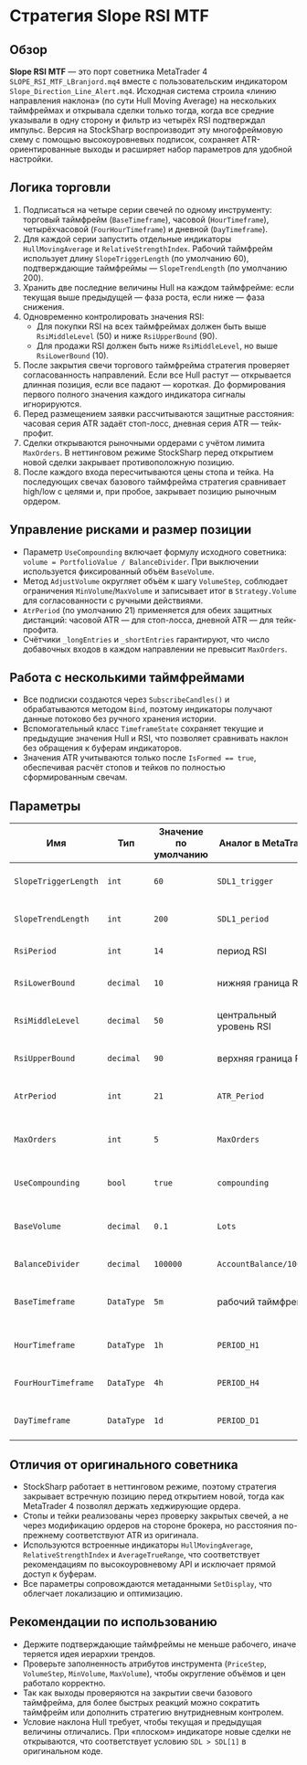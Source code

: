 # Стратегия Slope RSI MTF

## Обзор
**Slope RSI MTF** — это порт советника MetaTrader 4 `SLOPE_RSI_MTF_LBranjord.mq4` вместе с пользовательским индикатором `Slope_Direction_Line_Alert.mq4`. Исходная система строила «линию направления наклона» (по сути Hull Moving Average) на нескольких таймфреймах и открывала сделки только тогда, когда все средние указывали в одну сторону и фильтр из четырёх RSI подтверждал импульс. Версия на StockSharp воспроизводит эту многофреймовую схему с помощью высокоуровневых подписок, сохраняет ATR-ориентированные выходы и расширяет набор параметров для удобной настройки.

## Логика торговли
1. Подписаться на четыре серии свечей по одному инструменту: торговый таймфрейм (`BaseTimeframe`), часовой (`HourTimeframe`), четырёхчасовой (`FourHourTimeframe`) и дневной (`DayTimeframe`).
2. Для каждой серии запустить отдельные индикаторы `HullMovingAverage` и `RelativeStrengthIndex`. Рабочий таймфрейм использует длину `SlopeTriggerLength` (по умолчанию 60), подтверждающие таймфреймы — `SlopeTrendLength` (по умолчанию 200).
3. Хранить две последние величины Hull на каждом таймфрейме: если текущая выше предыдущей — фаза роста, если ниже — фаза снижения.
4. Одновременно контролировать значения RSI:
   - Для покупки RSI на всех таймфреймах должен быть выше `RsiMiddleLevel` (50) и ниже `RsiUpperBound` (90).
   - Для продажи RSI должен быть ниже `RsiMiddleLevel`, но выше `RsiLowerBound` (10).
5. После закрытия свечи торгового таймфрейма стратегия проверяет согласованность направлений. Если все Hull растут — открывается длинная позиция, если все падают — короткая. До формирования первого полного значения каждого индикатора сигналы игнорируются.
6. Перед размещением заявки рассчитываются защитные расстояния: часовая серия ATR задаёт стоп-лосс, дневная серия ATR — тейк-профит.
7. Сделки открываются рыночными ордерами с учётом лимита `MaxOrders`. В неттинговом режиме StockSharp перед открытием новой сделки закрывает противоположную позицию.
8. После каждого входа пересчитываются цены стопа и тейка. На последующих свечах базового таймфрейма стратегия сравнивает high/low с целями и, при пробое, закрывает позицию рыночным ордером.

## Управление рисками и размер позиции
- Параметр `UseCompounding` включает формулу исходного советника: `volume = PortfolioValue / BalanceDivider`. При выключении используется фиксированный объём `BaseVolume`.
- Метод `AdjustVolume` округляет объём к шагу `VolumeStep`, соблюдает ограничения `MinVolume`/`MaxVolume` и записывает итог в `Strategy.Volume` для согласованности с ручными действиями.
- `AtrPeriod` (по умолчанию 21) применяется для обеих защитных дистанций: часовой ATR — для стоп-лосса, дневной ATR — для тейк-профита.
- Счётчики `_longEntries` и `_shortEntries` гарантируют, что число добавочных входов в каждом направлении не превысит `MaxOrders`.

## Работа с несколькими таймфреймами
- Все подписки создаются через `SubscribeCandles()` и обрабатываются методом `Bind`, поэтому индикаторы получают данные потоково без ручного хранения истории.
- Вспомогательный класс `TimeframeState` сохраняет текущие и предыдущие значения Hull и RSI, что позволяет сравнивать наклон без обращения к буферам индикаторов.
- Значения ATR учитываются только после `IsFormed == true`, обеспечивая расчёт стопов и тейков по полностью сформированным свечам.

## Параметры
| Имя | Тип | Значение по умолчанию | Аналог в MetaTrader | Описание |
| --- | --- | --- | --- | --- |
| `SlopeTriggerLength` | `int` | `60` | `SDL1_trigger` | Длина Hull на торговом таймфрейме. |
| `SlopeTrendLength` | `int` | `200` | `SDL1_period` | Длина Hull на подтверждающих таймфреймах. |
| `RsiPeriod` | `int` | `14` | период RSI | Окно RSI для всех таймфреймов. |
| `RsiLowerBound` | `decimal` | `10` | нижняя граница RSI | Фильтр для коротких сигналов. |
| `RsiMiddleLevel` | `decimal` | `50` | центральный уровень RSI | Разделяет бычьи и медвежьи режимы. |
| `RsiUpperBound` | `decimal` | `90` | верхняя граница RSI | Фильтр для длинных сигналов. |
| `AtrPeriod` | `int` | `21` | `ATR_Period` | Длина ATR для расчёта стопа и тейка. |
| `MaxOrders` | `int` | `5` | `MaxOrders` | Максимум добавочных входов в одном направлении. |
| `UseCompounding` | `bool` | `true` | `compounding` | Включает расчёт объёма от капитала. |
| `BaseVolume` | `decimal` | `0.1` | `Lots` | Фиксированный объём при отключённом компаундинге. |
| `BalanceDivider` | `decimal` | `100000` | `AccountBalance/100000` | Делитель в формуле объёма. |
| `BaseTimeframe` | `DataType` | `5m` | рабочий таймфрейм | Серия, по которой принимаются решения. |
| `HourTimeframe` | `DataType` | `1h` | `PERIOD_H1` | Первая подтверждающая серия. |
| `FourHourTimeframe` | `DataType` | `4h` | `PERIOD_H4` | Вторая подтверждающая серия. |
| `DayTimeframe` | `DataType` | `1d` | `PERIOD_D1` | Старший подтверждающий таймфрейм. |

## Отличия от оригинального советника
- StockSharp работает в неттинговом режиме, поэтому стратегия закрывает встречную позицию перед открытием новой, тогда как MetaTrader 4 позволял держать хеджирующие ордера.
- Стопы и тейки реализованы через проверку закрытых свечей, а не через модификацию ордеров на стороне брокера, но расстояния по-прежнему соответствуют ATR из оригинала.
- Используются встроенные индикаторы `HullMovingAverage`, `RelativeStrengthIndex` и `AverageTrueRange`, что соответствует рекомендациям по высокоуровневому API и исключает прямой доступ к буферам.
- Все параметры сопровождаются метаданными `SetDisplay`, что облегчает локализацию и оптимизацию.

## Рекомендации по использованию
- Держите подтверждающие таймфреймы не меньше рабочего, иначе теряется идея иерархии трендов.
- Проверьте заполненность атрибутов инструмента (`PriceStep`, `VolumeStep`, `MinVolume`, `MaxVolume`), чтобы округление объёмов и цен работало корректно.
- Так как выходы проверяются на закрытии свечи базового таймфрейма, для более быстрых реакций можно сократить таймфрейм или дополнить стратегию внутридневным контролем.
- Условие наклона Hull требует, чтобы текущая и предыдущая величины отличались. При «плоском» индикаторе новые сделки не открываются, что соответствует условию `SDL > SDL[1]` в оригинальном коде.
